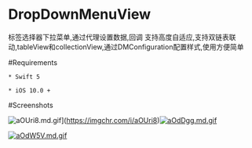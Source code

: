 # DropDownMenuView

标签选择器下拉菜单,通过代理设置数据,回调 支持高度自适应,支持双链表联动,tableView和collectionView,通过DMConfiguration配置样式,使用方便简单

#Requirements

```
* Swift 5
```

```
* iOS 10.0 +
```

#Screenshots



![aOUri8.md.gif](https://s1.ax1x.com/2020/08/11/aOUri8.md.gif)](https://imgchr.com/i/aOUri8)[![aOdDgg.md.gif](https://s1.ax1x.com/2020/08/11/aOdDgg.md.gif)](https://imgchr.com/i/aOdDgg)

[![aOdW5V.md.gif](https://s1.ax1x.com/2020/08/11/aOdW5V.md.gif)](https://imgchr.com/i/aOdW5V)
